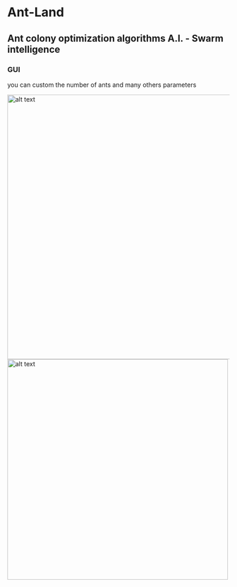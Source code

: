 # Ant-Land
## Ant colony optimization algorithms A.I. - Swarm intelligence
### GUI

you can custom the number of ants and many others parameters

<img src="https://github.com/raphaelauv/Ant-Land/blob/master/ant.gif?raw=true" alt="alt text" width="600" height="whatever">

<img src="https://user-images.githubusercontent.com/10202690/32149541-4c7cb886-bd06-11e7-9065-9070bb77348b.png" alt="alt text" width="500" height="whatever">
